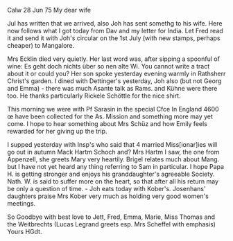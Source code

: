  Calw <Basel> 28 Jun 75
My dear wife

Jul has written that we arrived, also Joh has sent somethg to his wife. Here now follows what I got today from Dav and my letter for India. Let Fred read it and send it with Joh's circular on the 1st July (with new stamps, perhaps cheaper) to Mangalore.

Mrs Ecklin died very quietly. Her last word was, after sipping a spoonful of wine: Es geht doch nichts über so nen alte Wi. You cannot write a tract about it or could you?
Her son spoke yesterday evening warmly in Rathsherr Christ's garden. I dined with Dettinger's yesterday, Joh also (but not Georg and Emma) - there was much Asante talk as Rams. and Kühne were there too. He thanks particularly Rickele Schöttle for the nice shirt.

This morning we were with Pf Sarasin in the special Cfce In England 4600 œ have been collected for the As. Mission and something more may yet come. I hope to hear something about Mrs Schüz and how Emily feels rewarded for her giving up the trip.

I supped yesterday with Insp's who said that 4 married Miss[ionar]ies will go out in autumn Mack Hartm Schoch and? Mrs Hartm I saw, the one from Appenzell, she greets Mary very heartily. Brigel relates much about Mang. but I have not yet heard any thing referring to Sam in particular. 
I hope Papa H. is getting stronger and enjoys his granddaughter's agreeable Society. Nath. W. is said to suffer more on the heart, so that after all his return may be only a question of time. - Joh eats today with Kober's. Josenhans' daughters praise Mrs Kober very much as holding very good women's meetings.

So Goodbye with best love to Jett, Fred, Emma, Marie, Miss Thomas and the Weitbrechts (Lucas Legrand greets esp. Mrs Scheffel with emphasis) Yours  HGdt.
